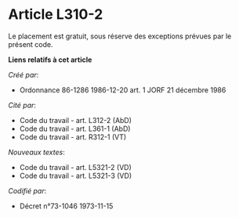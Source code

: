 # Article L310-2

Le placement est gratuit, sous réserve des exceptions prévues par le présent code.

**Liens relatifs à cet article**

_Créé par_:

  - Ordonnance 86-1286 1986-12-20 art. 1 JORF 21 décembre 1986

_Cité par_:

  - Code du travail - art. L312-2 (AbD)
  - Code du travail - art. L361-1 (AbD)
  - Code du travail - art. R312-1 (VT)

_Nouveaux textes_:

  - Code du travail - art. L5321-2 (VD)
  - Code du travail - art. L5321-3 (VD)

_Codifié par_:

  - Décret n°73-1046 1973-11-15
